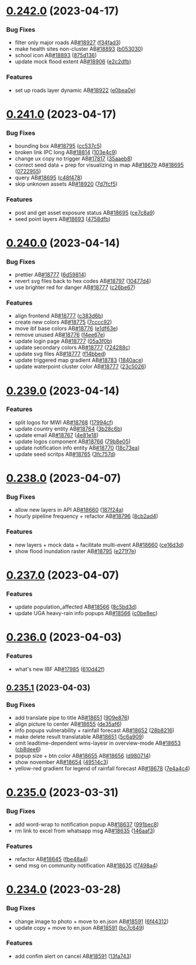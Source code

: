 # [0.242.0](https://github.com/rodekruis/IBF-system/compare/v0.241.0...v0.242.0) (2023-04-17)


### Bug Fixes

* filter only major roads AB[#18927](https://github.com/rodekruis/IBF-system/issues/18927) ([f34fad3](https://github.com/rodekruis/IBF-system/commit/f34fad3730ab9d93dc41a30005e7e4d6bd9c7acb))
* make health sites non-cluster AB[#18893](https://github.com/rodekruis/IBF-system/issues/18893) ([b053030](https://github.com/rodekruis/IBF-system/commit/b053030f393a60e6edde94cec4dedc9622c455cd))
* school icon AB[#18893](https://github.com/rodekruis/IBF-system/issues/18893) ([875d136](https://github.com/rodekruis/IBF-system/commit/875d1365164ee243e9eae78c05ec4d8a22307282))
* update mock flood extent AB[#18906](https://github.com/rodekruis/IBF-system/issues/18906) ([e2c2dfb](https://github.com/rodekruis/IBF-system/commit/e2c2dfb9c4ac3ea96a191764c5f28b36ce30a102))


### Features

* set up roads layer dynamic AB[#18922](https://github.com/rodekruis/IBF-system/issues/18922) ([e0bea0e](https://github.com/rodekruis/IBF-system/commit/e0bea0ee0e417eac98e829d807fcf014eb0156d9))



# [0.241.0](https://github.com/rodekruis/IBF-system/compare/v0.240.0...v0.241.0) (2023-04-17)


### Bug Fixes

* bounding box AB[#18795](https://github.com/rodekruis/IBF-system/issues/18795) ([cc537c5](https://github.com/rodekruis/IBF-system/commit/cc537c5c37912f45e6d29e0563755c6228b6be23))
* broken link IPC long AB[#18814](https://github.com/rodekruis/IBF-system/issues/18814) ([103e4c9](https://github.com/rodekruis/IBF-system/commit/103e4c99d4aca214ec64e13d90f000b4947861e5))
* change ux copy no trigger AB[#17817](https://github.com/rodekruis/IBF-system/issues/17817) ([35aaeb8](https://github.com/rodekruis/IBF-system/commit/35aaeb841dc78222a2c147904e8462b18d449d77))
* correct seed data + prep for visualizing in map AB[#18679](https://github.com/rodekruis/IBF-system/issues/18679) AB[#18695](https://github.com/rodekruis/IBF-system/issues/18695) ([0722955](https://github.com/rodekruis/IBF-system/commit/0722955a48fc762f01d5fa03e8aafeda5d56ce64))
* query AB[#18695](https://github.com/rodekruis/IBF-system/issues/18695) ([c48f478](https://github.com/rodekruis/IBF-system/commit/c48f478911beb6594ec63c3b3196edfdb77e10c7))
* skip unknown assets AB[#18920](https://github.com/rodekruis/IBF-system/issues/18920) ([7d7fcf5](https://github.com/rodekruis/IBF-system/commit/7d7fcf5e9b346b36d32f3dd7f33e56b9982dcba2))


### Features

* post and get asset exposure status AB[#18695](https://github.com/rodekruis/IBF-system/issues/18695) ([ce7c8a9](https://github.com/rodekruis/IBF-system/commit/ce7c8a9e1141d09a60e9e4915031891633126482))
* seed point layers AB[#18693](https://github.com/rodekruis/IBF-system/issues/18693) ([4758dfb](https://github.com/rodekruis/IBF-system/commit/4758dfbce9cc17abad5b7431d6df5e6c50d94fc5))



# [0.240.0](https://github.com/rodekruis/IBF-system/compare/v0.239.0...v0.240.0) (2023-04-14)


### Bug Fixes

* prettier AB[#18777](https://github.com/rodekruis/IBF-system/issues/18777) ([6d59814](https://github.com/rodekruis/IBF-system/commit/6d598141bd8abf323501008dbe77d0b6d10690cf))
* revert svg files back to hex codes AB[#18797](https://github.com/rodekruis/IBF-system/issues/18797) ([10477d4](https://github.com/rodekruis/IBF-system/commit/10477d4a4f71685b32c726592091aa8d263dcc9c))
* use brighter red for danger AB[#18777](https://github.com/rodekruis/IBF-system/issues/18777) ([c26be67](https://github.com/rodekruis/IBF-system/commit/c26be67024e5ff893b079efb17cea5bf0fbc3349))


### Features

* align frontend AB[#18777](https://github.com/rodekruis/IBF-system/issues/18777) ([c383d6b](https://github.com/rodekruis/IBF-system/commit/c383d6ba1b50baba7039bfaca0093e80f2f05713))
* create new colors AB[#18775](https://github.com/rodekruis/IBF-system/issues/18775) ([7cccc92](https://github.com/rodekruis/IBF-system/commit/7cccc9286ca2f0bbf7c3d963bd337f3961c04d3b))
* move ibf base colors AB[#18776](https://github.com/rodekruis/IBF-system/issues/18776) ([e1df63e](https://github.com/rodekruis/IBF-system/commit/e1df63e3d57a30ec6aa43f703a3d7c1c51614aea))
* remove unused AB[#18776](https://github.com/rodekruis/IBF-system/issues/18776) ([f4ee67e](https://github.com/rodekruis/IBF-system/commit/f4ee67ea1a052d454f4506118054a04faf53b01d))
* update login page AB[#18777](https://github.com/rodekruis/IBF-system/issues/18777) ([05a3f0b](https://github.com/rodekruis/IBF-system/commit/05a3f0b2efb319f5d4a115cd6472cc2e47b4df63))
* update secondary colors AB[#18777](https://github.com/rodekruis/IBF-system/issues/18777) ([724288c](https://github.com/rodekruis/IBF-system/commit/724288cddc1185fa82152ac9f71b30fce7534de3))
* update svg files AB[#18777](https://github.com/rodekruis/IBF-system/issues/18777) ([f14bbed](https://github.com/rodekruis/IBF-system/commit/f14bbed91dc8011a988215a333000d28e3406d35))
* update triggered map gradient AB[#18783](https://github.com/rodekruis/IBF-system/issues/18783) ([1840ace](https://github.com/rodekruis/IBF-system/commit/1840ace896a43a02d034842b46ca600bde40b2b6))
* update waterpoint cluster color AB[#18777](https://github.com/rodekruis/IBF-system/issues/18777) ([23c5026](https://github.com/rodekruis/IBF-system/commit/23c5026806ce3c1ddbc081703b46322795140739))



# [0.239.0](https://github.com/rodekruis/IBF-system/compare/v0.238.0...v0.239.0) (2023-04-14)


### Features

* split logos for MWI AB[#18768](https://github.com/rodekruis/IBF-system/issues/18768) ([17994cf](https://github.com/rodekruis/IBF-system/commit/17994cf96a99746fa87935de118a8d80f4466cea))
* update country entity AB[#18764](https://github.com/rodekruis/IBF-system/issues/18764) ([3b28c6b](https://github.com/rodekruis/IBF-system/commit/3b28c6b092065fdf89da1ac50d7ced14bea84733))
* update email AB[#18767](https://github.com/rodekruis/IBF-system/issues/18767) ([4e81e18](https://github.com/rodekruis/IBF-system/commit/4e81e18849273f1fac690d192314ca685577c05c))
* update logos component AB[#18766](https://github.com/rodekruis/IBF-system/issues/18766) ([79b8e05](https://github.com/rodekruis/IBF-system/commit/79b8e05543d32b230501d73f45535e05590c7b07))
* update notification info entity AB[#18770](https://github.com/rodekruis/IBF-system/issues/18770) ([18c73ea](https://github.com/rodekruis/IBF-system/commit/18c73ea9aa5fb2ad89b2ab52c052d0a385bac032))
* update seed scritps AB[#18765](https://github.com/rodekruis/IBF-system/issues/18765) ([3fc757d](https://github.com/rodekruis/IBF-system/commit/3fc757dca5847dbc285f58aafa10967313cf8c3d))



# [0.238.0](https://github.com/rodekruis/IBF-system/compare/v0.237.0...v0.238.0) (2023-04-07)


### Bug Fixes

* allow new layers in API AB[#18660](https://github.com/rodekruis/IBF-system/issues/18660) ([187f24a](https://github.com/rodekruis/IBF-system/commit/187f24a49354b2e5714dfe26509636e47c4e063e))
* hourly pipeline frequency + refactor AB[#18796](https://github.com/rodekruis/IBF-system/issues/18796) ([8cb2ad4](https://github.com/rodekruis/IBF-system/commit/8cb2ad42e4dc4a980d44924b46fe9cb18eb7198d))


### Features

* new layers + mock data + facilitate multi-event AB[#18660](https://github.com/rodekruis/IBF-system/issues/18660) ([ce16d3d](https://github.com/rodekruis/IBF-system/commit/ce16d3d753302dc5616018b1dca033a01c7cdd1b))
* show flood inundation raster AB[#18795](https://github.com/rodekruis/IBF-system/issues/18795) ([e271f7e](https://github.com/rodekruis/IBF-system/commit/e271f7efa79307e8c9a1c5dfb6a172229ae481e7))



# [0.237.0](https://github.com/rodekruis/IBF-system/compare/v0.236.0...v0.237.0) (2023-04-07)


### Features

* update population_affected AB[#18566](https://github.com/rodekruis/IBF-system/issues/18566) ([8c5bd3d](https://github.com/rodekruis/IBF-system/commit/8c5bd3d6532e45f5243b8c9358003d8143eacac5))
* update UGA heavy-rain info popups AB[#18566](https://github.com/rodekruis/IBF-system/issues/18566) ([c0be8ec](https://github.com/rodekruis/IBF-system/commit/c0be8ec9eb5ee307a6d8afa4044560f4b02fb85d))



# [0.236.0](https://github.com/rodekruis/IBF-system/compare/v0.235.1...v0.236.0) (2023-04-03)


### Features

* what's new IBF AB[#17985](https://github.com/rodekruis/IBF-system/issues/17985) ([610d42f](https://github.com/rodekruis/IBF-system/commit/610d42f34fae999e346e1030be44c5a80e5ed330))



## [0.235.1](https://github.com/rodekruis/IBF-system/compare/v0.235.0...v0.235.1) (2023-04-03)


### Bug Fixes

* add translate pipe to title AB[#18651](https://github.com/rodekruis/IBF-system/issues/18651) ([909e876](https://github.com/rodekruis/IBF-system/commit/909e87633d68147aa29d88149f9653fefbc695a3))
* align picture to center AB[#18655](https://github.com/rodekruis/IBF-system/issues/18655) ([de35af6](https://github.com/rodekruis/IBF-system/commit/de35af6ce138943c816904dd14f42067ae81d696))
* info popups vulnerability + rainfall forecast AB[#18652](https://github.com/rodekruis/IBF-system/issues/18652) ([28b8216](https://github.com/rodekruis/IBF-system/commit/28b8216adb2e3c7d17b2c4ecea0c5ae55f8f695e))
* make delete result translatable AB[#18651](https://github.com/rodekruis/IBF-system/issues/18651) ([5c6a909](https://github.com/rodekruis/IBF-system/commit/5c6a9091302d59199dcd39acfd2efa7c79f877af))
* omit leadtime-dependent wms-layesr in overview-mode AB[#18653](https://github.com/rodekruis/IBF-system/issues/18653) ([cb8dee6](https://github.com/rodekruis/IBF-system/commit/cb8dee61741741e0d84b5f6af0c705787ec5ae38))
* popup size + btn color AB[#18655](https://github.com/rodekruis/IBF-system/issues/18655) AB[#18656](https://github.com/rodekruis/IBF-system/issues/18656) ([d980714](https://github.com/rodekruis/IBF-system/commit/d980714eafc4c4fe22ef53892bf441a70106fc6c))
* show november AB[#18654](https://github.com/rodekruis/IBF-system/issues/18654) ([49514c3](https://github.com/rodekruis/IBF-system/commit/49514c33716ca057b96f99e0ff55fb6ed60030e4))
* yellow-red gradient for legend of rainfall forecast AB[#18678](https://github.com/rodekruis/IBF-system/issues/18678) ([7e4a4c4](https://github.com/rodekruis/IBF-system/commit/7e4a4c44da447e4634f45421cf2ce161af43be68))



# [0.235.0](https://github.com/rodekruis/IBF-system/compare/v0.234.0...v0.235.0) (2023-03-31)


### Bug Fixes

* add word-wrap to notification popup AB[#18637](https://github.com/rodekruis/IBF-system/issues/18637) ([991bec8](https://github.com/rodekruis/IBF-system/commit/991bec82e6660522f5f5e6eeabc01ee0b0058133))
* rm link to excel from whatsapp msg AB[#18635](https://github.com/rodekruis/IBF-system/issues/18635) ([146aaf3](https://github.com/rodekruis/IBF-system/commit/146aaf3dc53eec31fd54cd9febb9636b1e661b0d))


### Features

* refactor AB[#18645](https://github.com/rodekruis/IBF-system/issues/18645) ([fbe48a4](https://github.com/rodekruis/IBF-system/commit/fbe48a49e8c7e464eb44aa8b36db00a5f6d546a0))
* send msg on community notification AB[#18635](https://github.com/rodekruis/IBF-system/issues/18635) ([f7498a4](https://github.com/rodekruis/IBF-system/commit/f7498a40376423453ea8a2d6caf7aa3f2e8ad91a))



# [0.234.0](https://github.com/rodekruis/IBF-system/compare/v0.233.2...v0.234.0) (2023-03-28)


### Bug Fixes

* change image to photo + move to en.json AB[#18591](https://github.com/rodekruis/IBF-system/issues/18591) ([6f44312](https://github.com/rodekruis/IBF-system/commit/6f443129acacbde85ab557414ba8cafb855a56a2))
* update copy + move to en.json AB[#18591](https://github.com/rodekruis/IBF-system/issues/18591) ([bc7c649](https://github.com/rodekruis/IBF-system/commit/bc7c649a66d7e422102376cd5ba301fab48ec27b))


### Features

* add confim alert on cancel AB[#18591](https://github.com/rodekruis/IBF-system/issues/18591) ([13fa743](https://github.com/rodekruis/IBF-system/commit/13fa7433ef29bf2f2922ce7982a549cb3b65ad1e))



